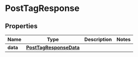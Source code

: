 # PostTagResponse

## Properties
Name | Type | Description | Notes
------------ | ------------- | ------------- | -------------
**data** | [**PostTagResponseData**](PostTagResponseData.md) |  | 
